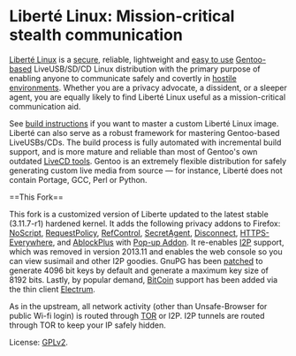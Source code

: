 # Liberté Linux: Mission-critical stealth communication

[Liberté Linux](http://dee.su/liberte) is a [secure](http://dee.su/liberte-security), reliable, lightweight and [easy to use](http://dee.su/liberte-documentation) [Gentoo-based](http://www.gentoo.org/) LiveUSB/SD/CD Linux distribution with the primary purpose of enabling anyone to communicate safely and covertly in [hostile environments](http://dee.su/liberte-motivation). Whether you are a privacy advocate, a dissident, or a sleeper agent, you are equally likely to find Liberté Linux useful as a mission-critical communication aid.

See [build instructions](http://dee.su/liberte-build) if you want to master a custom Liberté Linux image. Liberté can also serve as a robust framework for mastering Gentoo-based LiveUSBs/CDs. The build process is fully automated with incremental build support, and is more mature and reliable than most of Gentoo's own outdated [LiveCD tools](http://wolf31o2.org/projects/). Gentoo is an extremely flexible distribution for safely generating custom live media from source — for instance, Liberté does not contain Portage, GCC, Perl or Python.


==This Fork==

This fork is a customized version of Liberte updated to the latest stable (3.11.7-r1) hardened kernel.  It adds the following privacy addons to Firefox: [NoScript](http://noscript.net/), [RequestPolicy](https://www.requestpolicy.com/), [RefControl](http://www.stardrifter.org/refcontrol/), [SecretAgent](http://www.dephormation.org.uk/?page=81), [Disconnect](https://disconnect.me/), [HTTPS-Everywhere](https://www.eff.org/https-everywhere), and [AblockPlus](http://adblockplus.org/) with [Pop-up Addon](http://jessehakanen.net/adblockpluspopupaddon/).  It re-enables [I2P](https://geti2p.net) support, which was removed in version 2013.11 and enables the web console so you can view susimail and other I2P goodies. GnuPG has been [patched](http://gagravarr.livejournal.com/137173.html) to generate 4096 bit keys by default and generate a maximum key size of 8192 bits.  Lastly, by popular demand, [BitCoin](https://bitcoin.org) support has been added via the thin client [Electrum](https://electrum.org).

As in the upstream, all network activity (other than Unsafe-Browser for public Wi-fi login) is routed through [TOR](https://torproject.org) or I2P. I2P tunnels are routed through TOR to keep your IP safely hidden.


License: [GPLv2](http://www.gnu.org/licenses/gpl-2.0.html).
